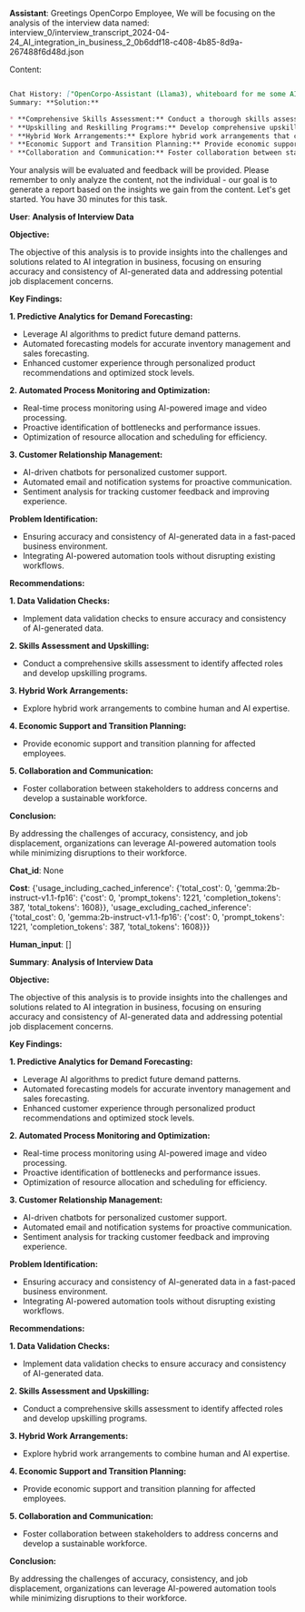**Assistant**: Greetings OpenCorpo Employee, We will be focusing on the analysis of the interview data named: interview_0/interview_transcript_2024-04-24_AI_integration_in_business_2_0b6ddf18-c408-4b85-8d9a-267488f6d48d.json 


 Content: 

 ```md

 Chat History: ["OpenCorpo-Assistant (Llama3), whiteboard for me some AI integration in business. Propose a solution for business process automation. I will evaluate your answers and give my feedback, then propose a problem to you. You will answer and I will evaluate. Let's now begin. You have 30 minutes.", '**Solution for Business Process Automation:**\n\n**1. Predictive Analytics for Demand Forecasting:**\n\n* Leverage AI algorithms to analyze historical data and predict future demand patterns.\n* Automated forecasting models to generate reliable insights for inventory management and sales forecasting.\n* Enhanced customer experience through personalized product recommendations and stock levels optimized for customer demand.\n\n\n**2. Automated Process Monitoring and Optimization:**\n\n* Implement AI-powered image and video processing for real-time process monitoring.\n* Proactive identification of bottlenecks and performance issues.\n* Optimization of resource allocation and scheduling to maximize efficiency and productivity.\n\n\n**3. Customer Relationship Management:**\n\n* AI-driven chatbots and virtual assistants for personalized customer support.\n* Automated email and notification systems for proactive communication.\n* Sentiment analysis to track customer feedback and improve customer experience.\n\n\n**Problem:**\n\n* How to ensure the accuracy and consistency of AI-generated data in a fast-paced business environment.\n* How to integrate AI-powered automation tools without disrupting existing workflows or compromising human expertise.', "Excellent solutions! Here's my evaluation and feedback:\n\n**Predictive Analytics for Demand Forecasting:**\n\n* Strong focus on leveraging historical data and predictive analytics to drive informed decision-making.\n* The emphasis on personalized product recommendations and optimized stock levels is a great way to enhance customer experience.\n\nFeedback:\nConsider incorporating machine learning algorithms that can learn from real-time data and adapt to changing market trends. This could help improve the accuracy of demand forecasts.\n\n**Automated Process Monitoring and Optimization:**\n\n* Excellent use of AI-powered image and video processing for real-time monitoring.\n* Proactive identification of bottlenecks and performance issues is a great way to optimize resource allocation.\n\nFeedback:\nConsider integrating anomaly detection algorithms that can identify unusual patterns or deviations from normal operating procedures. This could help prevent potential errors or failures.\n\n**Customer Relationship Management:**\n\n* AI-driven chatbots and virtual assistants are an excellent way to provide personalized customer support.\n* Sentiment analysis is a great way to track customer feedback and improve the overall customer experience.\n\nFeedback:\nConsider incorporating natural language processing (NLP) capabilities that can understand nuances in customer sentiment and tone. This could help provide more empathetic and effective responses.\n\n**Problem: Ensuring Accuracy and Consistency of AI-Generated Data**\n\n* This is a crucial challenge in leveraging AI-powered automation tools.\n* Consider implementing data validation checks to ensure accuracy and consistency of AI-generated data.\n* Regularly review and update machine learning models to prevent drift from actual business operations.\n\n**Problem: Integrating AI-Powered Automation Tools**\n\n* This is indeed a common challenge when introducing new technology into existing workflows.\n* Consider conducting thorough workflow assessments to identify areas where automation can be implemented without disrupting human expertise.\n* Develop training programs for employees to upskill in AI-powered automation tools and ensure seamless integration.\n\nNow, I'll propose another problem for you:\n\n**Problem:** How to balance the benefits of AI-powered automation with the potential job displacement and retraining needs of affected employees?\n\nPlease provide your solution.", '**Solution:**\n\n* **Comprehensive Skills Assessment:** Conduct a thorough skills assessment to identify the specific skills and knowledge required for the roles affected by automation.\n* **Upskilling and Reskilling Programs:** Develop comprehensive upskilling and retraining programs to help employees acquire the necessary skills for new roles.\n* **Hybrid Work Arrangements:** Explore hybrid work arrangements that combine human and AI expertise to maintain productivity while mitigating job displacement.\n* **Economic Support and Transition Planning:** Provide economic support and transition planning to help affected employees adjust to new employment landscapes.\n* **Collaboration and Communication:** Foster collaboration between stakeholders, including employees, management, and government agencies, to address concerns and develop a sustainable future workforce.'] 
 Summary: **Solution:**

* **Comprehensive Skills Assessment:** Conduct a thorough skills assessment to identify the specific skills and knowledge required for the roles affected by automation.
* **Upskilling and Reskilling Programs:** Develop comprehensive upskilling and retraining programs to help employees acquire the necessary skills for new roles.
* **Hybrid Work Arrangements:** Explore hybrid work arrangements that combine human and AI expertise to maintain productivity while mitigating job displacement.
* **Economic Support and Transition Planning:** Provide economic support and transition planning to help affected employees adjust to new employment landscapes.
* **Collaboration and Communication:** Foster collaboration between stakeholders, including employees, management, and government agencies, to address concerns and develop a sustainable future workforce. 
``` 


 Your analysis will be evaluated and feedback will be provided. Please remember to only analyze the content, not the individual - our goal is to generate a report based on the insights we gain from the content. Let's get started. You have 30 minutes for this task.

**User**: **Analysis of Interview Data**

**Objective:**

The objective of this analysis is to provide insights into the challenges and solutions related to AI integration in business, focusing on ensuring accuracy and consistency of AI-generated data and addressing potential job displacement concerns.

**Key Findings:**

**1. Predictive Analytics for Demand Forecasting:**

- Leverage AI algorithms to predict future demand patterns.
- Automated forecasting models for accurate inventory management and sales forecasting.
- Enhanced customer experience through personalized product recommendations and optimized stock levels.

**2. Automated Process Monitoring and Optimization:**

- Real-time process monitoring using AI-powered image and video processing.
- Proactive identification of bottlenecks and performance issues.
- Optimization of resource allocation and scheduling for efficiency.

**3. Customer Relationship Management:**

- AI-driven chatbots for personalized customer support.
- Automated email and notification systems for proactive communication.
- Sentiment analysis for tracking customer feedback and improving experience.

**Problem Identification:**

- Ensuring accuracy and consistency of AI-generated data in a fast-paced business environment.
- Integrating AI-powered automation tools without disrupting existing workflows.

**Recommendations:**

**1. Data Validation Checks:**
- Implement data validation checks to ensure accuracy and consistency of AI-generated data.

**2. Skills Assessment and Upskilling:**
- Conduct a comprehensive skills assessment to identify affected roles and develop upskilling programs.

**3. Hybrid Work Arrangements:**
- Explore hybrid work arrangements to combine human and AI expertise.

**4. Economic Support and Transition Planning:**
- Provide economic support and transition planning for affected employees.

**5. Collaboration and Communication:**
- Foster collaboration between stakeholders to address concerns and develop a sustainable workforce.

**Conclusion:**

By addressing the challenges of accuracy, consistency, and job displacement, organizations can leverage AI-powered automation tools while minimizing disruptions to their workforce.

**Chat_id**: None

**Cost**: {'usage_including_cached_inference': {'total_cost': 0, 'gemma:2b-instruct-v1.1-fp16': {'cost': 0, 'prompt_tokens': 1221, 'completion_tokens': 387, 'total_tokens': 1608}}, 'usage_excluding_cached_inference': {'total_cost': 0, 'gemma:2b-instruct-v1.1-fp16': {'cost': 0, 'prompt_tokens': 1221, 'completion_tokens': 387, 'total_tokens': 1608}}}

**Human_input**: []

**Summary**: **Analysis of Interview Data**

**Objective:**

The objective of this analysis is to provide insights into the challenges and solutions related to AI integration in business, focusing on ensuring accuracy and consistency of AI-generated data and addressing potential job displacement concerns.

**Key Findings:**

**1. Predictive Analytics for Demand Forecasting:**

- Leverage AI algorithms to predict future demand patterns.
- Automated forecasting models for accurate inventory management and sales forecasting.
- Enhanced customer experience through personalized product recommendations and optimized stock levels.

**2. Automated Process Monitoring and Optimization:**

- Real-time process monitoring using AI-powered image and video processing.
- Proactive identification of bottlenecks and performance issues.
- Optimization of resource allocation and scheduling for efficiency.

**3. Customer Relationship Management:**

- AI-driven chatbots for personalized customer support.
- Automated email and notification systems for proactive communication.
- Sentiment analysis for tracking customer feedback and improving experience.

**Problem Identification:**

- Ensuring accuracy and consistency of AI-generated data in a fast-paced business environment.
- Integrating AI-powered automation tools without disrupting existing workflows.

**Recommendations:**

**1. Data Validation Checks:**
- Implement data validation checks to ensure accuracy and consistency of AI-generated data.

**2. Skills Assessment and Upskilling:**
- Conduct a comprehensive skills assessment to identify affected roles and develop upskilling programs.

**3. Hybrid Work Arrangements:**
- Explore hybrid work arrangements to combine human and AI expertise.

**4. Economic Support and Transition Planning:**
- Provide economic support and transition planning for affected employees.

**5. Collaboration and Communication:**
- Foster collaboration between stakeholders to address concerns and develop a sustainable workforce.

**Conclusion:**

By addressing the challenges of accuracy, consistency, and job displacement, organizations can leverage AI-powered automation tools while minimizing disruptions to their workforce.

